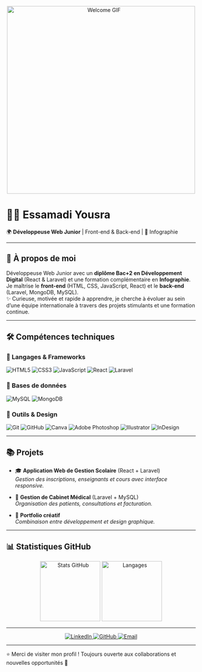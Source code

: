 <p align="center">
  <img src="https://media4.giphy.com/media/v1.Y2lkPTc5MGI3NjExZWI5cDMzZzhxbmUwcXI5aDZ5YXJqdGs3MHR3dzZrMXh2dmx5cHJhciZlcD12MV9pbnRlcm5hbF9naWZfYnlfaWQmY3Q9Zw/J62HBg2OPDoM81Wcnt/giphy.gif" alt="Welcome GIF" width="500"/>
</p>

# 👩‍💻 Essamadi Yousra  

🌍 **Développeuse Web Junior** | Front-end & Back-end | 🎨 Infographie  

---

## 🚀 À propos de moi
Développeuse Web Junior avec un **diplôme Bac+2 en Développement Digital** (React & Laravel) et une formation complémentaire en **Infographie**.  
Je maîtrise le **front-end** (HTML, CSS, JavaScript, React) et le **back-end** (Laravel, MongoDB, MySQL).  
✨ Curieuse, motivée et rapide à apprendre, je cherche à évoluer au sein d’une équipe internationale à travers des projets stimulants et une formation continue.  

---

## 🛠️ Compétences techniques  

### 🔹 Langages & Frameworks
![HTML5](https://img.shields.io/badge/HTML5-E34F26?style=for-the-badge&logo=html5&logoColor=white)
![CSS3](https://img.shields.io/badge/CSS3-1572B6?style=for-the-badge&logo=css3&logoColor=white)
![JavaScript](https://img.shields.io/badge/JavaScript-F7DF1E?style=for-the-badge&logo=javascript&logoColor=black)
![React](https://img.shields.io/badge/React-61DAFB?style=for-the-badge&logo=react&logoColor=black)
![Laravel](https://img.shields.io/badge/Laravel-FF2D20?style=for-the-badge&logo=laravel&logoColor=white)

### 🔹 Bases de données
![MySQL](https://img.shields.io/badge/MySQL-4479A1?style=for-the-badge&logo=mysql&logoColor=white)
![MongoDB](https://img.shields.io/badge/MongoDB-4EA94B?style=for-the-badge&logo=mongodb&logoColor=white)

### 🔹 Outils & Design
![Git](https://img.shields.io/badge/Git-F05032?style=for-the-badge&logo=git&logoColor=white)
![GitHub](https://img.shields.io/badge/GitHub-181717?style=for-the-badge&logo=github&logoColor=white)
![Canva](https://img.shields.io/badge/Canva-00C4CC?style=for-the-badge&logo=canva&logoColor=white)
![Adobe Photoshop](https://img.shields.io/badge/Photoshop-31A8FF?style=for-the-badge&logo=adobe-photoshop&logoColor=white)
![Illustrator](https://img.shields.io/badge/Illustrator-FF9A00?style=for-the-badge&logo=adobe-illustrator&logoColor=white)
![InDesign](https://img.shields.io/badge/InDesign-FF3366?style=for-the-badge&logo=adobe-indesign&logoColor=white)

---

## 📚 Projets  

- 🎓 **Application Web de Gestion Scolaire** (React + Laravel)  
  _Gestion des inscriptions, enseignants et cours avec interface responsive._  

- 🏥 **Gestion de Cabinet Médical** (Laravel + MySQL)  
  _Organisation des patients, consultations et facturation._  

- 🎨 **Portfolio créatif**  
  _Combinaison entre développement et design graphique._  

---

## 📊 Statistiques GitHub  

<p align="center">
  <img src="https://github-readme-stats.vercel.app/api?username=YousraEs&show_icons=true&theme=radical" alt="Stats GitHub" height="160"/>
  <img src="https://github-readme-stats.vercel.app/api/top-langs/?username=YousraEs&layout=compact&theme=radical" alt="Langages" height="160"/>
</p>

---
<p align="center">
  <a href="https://www.linkedin.com/in/yousra-essamadi/" target="_blank">
    <img src="https://img.shields.io/badge/LinkedIn-Yousra%20Essamadi-0A66C2?style=for-the-badge&logo=linkedin&logoColor=white" alt="LinkedIn">
  </a>
  <a href="https://github.com/YousraEs" target="_blank">
    <img src="https://img.shields.io/badge/GitHub-YousraEs-181717?style=for-the-badge&logo=github&logoColor=white" alt="GitHub">
  </a>
  <a href="mailto:essamadiyousra19@gmail.com">
    <img src="https://img.shields.io/badge/Email-essamadiyousra19%40gmail.com-f4acb7?style=for-the-badge&logo=gmail&logoColor=white" alt="Email">
  </a>
</p>

---

⭐ Merci de visiter mon profil ! Toujours ouverte aux collaborations et nouvelles opportunités 🚀
